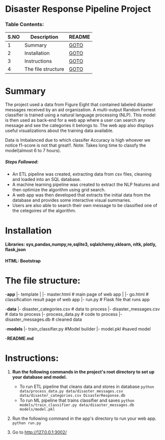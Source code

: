 # Disaster Response Pipeline Project


### Table Contents:

|S.NO| Description | README |
|--| ------ | ------ |
|1|Summary|[GOTO]()|
|2|Installation | [GOTO]()|
|3|Instructions | [GOTO]() |
|4|The file structure | [GOTO]() |

# Summary

The project used a data from Figure Eight that contained labeled disaster messages received by an aid organization. 
A multi-output Random Forrest classifier is trained using a natural language processing (NLP).
This model is then used as back-end for a web app where a user can search any message and see the categories it belongs to.
The web app also displays useful visualizations about the training data available.

Data is Imbalanced due to which classifer Accuracy is high whoever we notice f1-score is not that great!!.
Note: Takes long time to classfy the model(almost 6 to 7 hours).

##### **Steps Followod:**
* An ETL pipeline was created, extracting data from csv files, cleaning and loaded into an SQL database.
* A machine learning pipeline was created to extract the NLP features and then optimize the algorithm using grid search.
* A web app was then developed that extracts the initial data from the database and provides some interactive visual summaries.
* Users are also able to search their own message to be classified one of the cetegoires of the algorithm.

# Installation
#### **Libraries:** sys,pandas,numpy,re,sqlite3, sqlalchemy,sklearn, nltk, plotly, flask,json
#### **HTML:** Bootstrap


# The file structure: 

-**app**
|- template
|	|- master.html 	# main page of web app
|	|- go.html 	  	# classification result page of web app
|- run.py 			# Flask file that runs app

-**data**
|- disaster_categories.csv # data to process
|- disaster_messages.csv   # data to process
|- process_data.py         # code to process
|- disaster_messages.db    # cleaned data

-**models**
|- train_classifier.py  #Model builder
|- model.pkl 			#saved model

-**README.md**

# Instructions:
1. **Run the following commands in the project's root directory to set up your database and model.**

    - To run ETL pipeline that cleans data and stores in database
        `python data/process_data.py data/disaster_messages.csv data/disaster_categories.csv DisasterResponse.db`
    - To run ML pipeline that trains classifier and saves
        `python models/train_classifier.py data/disaster_messages.db models/model.pkl`

2. Run the following command in the app's directory to run your web app.
    `python run.py`

3. Go to http://127.0.0.1:3002/
